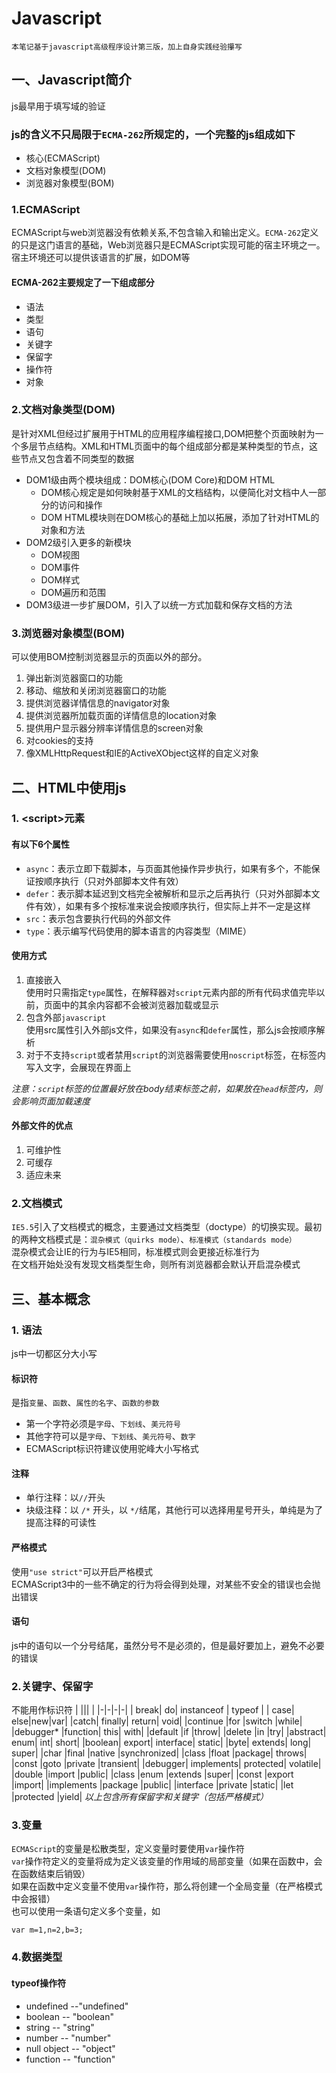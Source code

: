 # Javascript  
```
本笔记基于javascript高级程序设计第三版，加上自身实践经验攥写
```
## 一、Javascript简介  
js最早用于填写域的验证  
### js的含义不只局限于`ECMA-262`所规定的，一个完整的js组成如下
* 核心(ECMAScript)
* 文档对象模型(DOM)
* 浏览器对象模型(BOM)  
### 1.ECMAScript  
ECMAScript与web浏览器没有依赖关系,不包含输入和输出定义。`ECMA-262`定义的只是这门语言的基础，Web浏览器只是ECMAScript实现可能的宿主环境之一。宿主环境还可以提供该语言的扩展，如DOM等
#### ECMA-262主要规定了一下组成部分  
* 语法
* 类型
* 语句
* 关键字 
* 保留字
* 操作符 
* 对象
### 2.文档对象类型(DOM)  
是针对XML但经过扩展用于HTML的应用程序编程接口,DOM把整个页面映射为一个多层节点结构。XML和HTML页面中的每个组成部分都是某种类型的节点，这些节点又包含着不同类型的数据  
* DOM1级由两个模块组成：DOM核心(DOM Core)和DOM HTML
    * DOM核心规定是如何映射基于XML的文档结构，以便简化对文档中人一部分的访问和操作
    * DOM HTML模块则在DOM核心的基础上加以拓展，添加了针对HTML的对象和方法
* DOM2级引入更多的新模块
    * DOM视图
    * DOM事件
    * DOM样式
    * DOM遍历和范围
* DOM3级进一步扩展DOM，引入了以统一方式加载和保存文档的方法  
### 3.浏览器对象模型(BOM)  
可以使用BOM控制浏览器显示的页面以外的部分。  
1. 弹出新浏览器窗口的功能
1. 移动、缩放和关闭浏览器窗口的功能
1. 提供浏览器详情信息的navigator对象
1. 提供浏览器所加载页面的详情信息的location对象
1. 提供用户显示器分辨率详情信息的screen对象
1. 对cookies的支持
1. 像XMLHttpRequest和IE的ActiveXObject这样的自定义对象
## 二、HTML中使用js  
### 1. \<script>元素  
#### 有以下6个属性  
* `async`：表示立即下载脚本，与页面其他操作异步执行，如果有多个，不能保证按顺序执行（只对外部脚本文件有效）
* `defer`：表示脚本延迟到文档完全被解析和显示之后再执行（只对外部脚本文件有效），如果有多个按标准来说会按顺序执行，但实际上并不一定是这样
* `src`：表示包含要执行代码的外部文件
* `type`：表示编写代码使用的脚本语言的内容类型（MIME）  
#### 使用方式
1. 直接嵌入  
使用时只需指定`type`属性，在解释器对`script`元素内部的所有代码求值完毕以前，页面中的其余内容都不会被浏览器加载或显示
2. 包含外部`javascript`  
使用src属性引入外部js文件，如果没有`async`和`defer`属性，那么js会按顺序解析  
3. 对于不支持`script`或者禁用`script`的浏览器需要使用`noscript`标签，在标签内写入文字，会展现在界面上  

*注意：`script`标签的位置最好放在body结束标签之前，如果放在`head`标签内，则会影响页面加载速度*
#### 外部文件的优点  
1. 可维护性  
2. 可缓存  
3. 适应未来
### 2.文档模式  
`IE5.5`引入了文档模式的概念，主要通过文档类型（doctype）的切换实现。最初的两种文档模式是：`混杂模式（quirks mode）`、`标准模式（standards mode）`  
混杂模式会让IE的行为与IE5相同，标准模式则会更接近标准行为  
在文档开始处没有发现文档类型生命，则所有浏览器都会默认开启混杂模式  
## 三、基本概念  
### 1. 语法  
js中一切都区分大小写  
#### 标识符
是指`变量`、`函数`、`属性的名字`、`函数的参数 ` 
* 第一个字符必须是`字母`、`下划线`、`美元符号`
* 其他字符可以是`字母`、`下划线`、`美元符号`、`数字`
* ECMAScript标识符建议使用驼峰大小写格式  
#### 注释  
* 单行注释：以`//`开头
* 块级注释：以 `/*` 开头，以 `*/`结尾，其他行可以选择用星号开头，单纯是为了提高注释的可读性  
#### 严格模式  
使用`"use strict"`可以开启严格模式  
ECMAScript3中的一些不确定的行为将会得到处理，对某些不安全的错误也会抛出错误  
#### 语句  
js中的语句以一个分号结尾，虽然分号不是必须的，但是最好要加上，避免不必要的错误  
### 2.关键字、保留字  
不能用作标识符
| ||| |
|-|-|-|-|
| break| do| instanceof | typeof |
| case| else|new|var|
|catch| finally| return| void|
|continue |for |switch |while|
|debugger* |function| this| with|
|default |if |throw|
|delete |in |try|
|abstract| enum| int| short|
|boolean| export| interface| static|
|byte| extends| long| super|
|char |final |native |synchronized|
|class |float |package| throws|
|const |goto |private |transient|
|debugger| implements| protected| volatile|
|double |import |public|
|class |enum |extends |super|
|const |export |import|
|implements |package |public|
|interface |private |static|
|let |protected |yield|
*以上包含所有保留字和关键字（包括严格模式）*
### 3.变量  
`ECMAScript`的变量是松散类型，定义变量时要使用`var`操作符  
`var`操作符定义的变量将成为定义该变量的作用域的局部变量（如果在函数中，会在函数结束后销毁）  
如果在函数中定义变量不使用`var`操作符，那么将创建一个全局变量（在严格模式中会报错）  
也可以使用一条语句定义多个变量，如
```
var m=1,n=2,b=3;
```
### 4.数据类型  
#### typeof操作符  
* undefined --"undefined"
* boolean -- "boolean"
* string -- "string"
* number -- "number"
* null object -- "object"
* function -- "function"